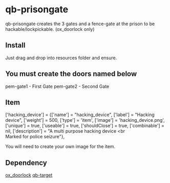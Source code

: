 # qb-prisongate

qb-prisongate creates the 3 gates and a fence-gate at the prison to be hackable/lockpickable. (ox_doorlock only)

## Install

Just drag and drop into resources folder and ensure.

## You must create the doors named below

pem-gate1 - First Gate
pem-gate2 - Second Gate

## Item

['hacking_device']			  	 = {['name'] = "hacking_device",				['label'] = "Hacking device",			['weight'] = 500,		['type'] = 'item', 		['image'] = 'hacking_device.png',			['unique'] = true,		['useable']	= true,		['shouldClose'] = true,	   ['combinable'] = nil,   ['description'] = "A multi purpose hacking device <br<br> Marked for police seizure"},

You will need to create your own image for the item.



## Dependency

[ox_doorlock](https://github.com/overextended/ox_doorloc)
[qb-target](https://github.com/qbcore-framework/qb-target)
